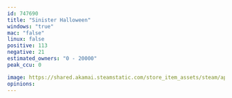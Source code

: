 ```yaml
---
id: 747690
title: "Sinister Halloween"
windows: "true"
mac: "false"
linux: false
positive: 113
negative: 21
estimated_owners: "0 - 20000"
peak_ccu: 0

image: https://shared.akamai.steamstatic.com/store_item_assets/steam/apps/747690/header.jpg?t=1726106528
opinions:
---
```

